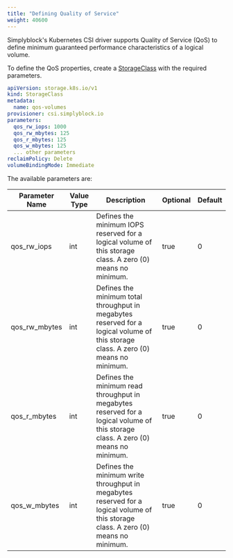 ```yaml
---
title: "Defining Quality of Service"
weight: 40600
---
```


Simplyblock's Kubernetes CSI driver supports Quality of Service (QoS) to define minimum guaranteed performance
characteristics of a logical volume.

To define the QoS properties, create a [StorageClass](storage-class.md) with the required parameters.

```yaml title="StorageClass with Quality of Service"
apiVersion: storage.k8s.io/v1
kind: StorageClass
metadata:
  name: qos-volumes
provisioner: csi.simplyblock.io
parameters:
  qos_rw_iops: 1000
  qos_rw_mbytes: 125
  qos_r_mbytes: 125
  qos_w_mbytes: 125
  ... other parameters
reclaimPolicy: Delete
volumeBindingMode: Immediate
```

The available parameters are:

| Parameter Name            | Value Type | Description                                                                                                                         | Optional | Default  |
|---------------------------|------------|-------------------------------------------------------------------------------------------------------------------------------------|----------|----------|
| qos_rw_iops               | int        | Defines the minimum IOPS reserved for a logical volume of this storage class. A zero (0) means no minimum.                          | true     | 0        |
| qos_rw_mbytes             | int        | Defines the minimum total throughput in megabytes reserved for a logical volume of this storage class. A zero (0) means no minimum. | true     | 0        |
| qos_r_mbytes              | int        | Defines the minimum read throughput in megabytes reserved for a logical volume of this storage class. A zero (0) means no minimum.  | true     | 0        |
| qos_w_mbytes              | int        | Defines the minimum write throughput in megabytes reserved for a logical volume of this storage class. A zero (0) means no minimum. | true     | 0        |
